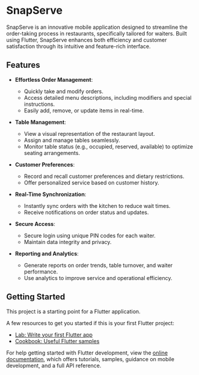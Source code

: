 # SnapServe

SnapServe is an innovative mobile application designed to streamline the order-taking process in restaurants, specifically tailored for waiters. Built using Flutter, SnapServe enhances both efficiency and customer satisfaction through its intuitive and feature-rich interface.

## Features

- **Effortless Order Management**:
  - Quickly take and modify orders.
  - Access detailed menu descriptions, including modifiers and special instructions.
  - Easily add, remove, or update items in real-time.

- **Table Management**:
  - View a visual representation of the restaurant layout.
  - Assign and manage tables seamlessly.
  - Monitor table status (e.g., occupied, reserved, available) to optimize seating arrangements.

- **Customer Preferences**:
  - Record and recall customer preferences and dietary restrictions.
  - Offer personalized service based on customer history.

- **Real-Time Synchronization**:
  - Instantly sync orders with the kitchen to reduce wait times.
  - Receive notifications on order status and updates.

- **Secure Access**:
  - Secure login using unique PIN codes for each waiter.
  - Maintain data integrity and privacy.

- **Reporting and Analytics**:
  - Generate reports on order trends, table turnover, and waiter performance.
  - Use analytics to improve service and operational efficiency.

## Getting Started

This project is a starting point for a Flutter application.

A few resources to get you started if this is your first Flutter project:

- [Lab: Write your first Flutter app](https://docs.flutter.dev/get-started/codelab)
- [Cookbook: Useful Flutter samples](https://docs.flutter.dev/cookbook)

For help getting started with Flutter development, view the
[online documentation](https://docs.flutter.dev/), which offers tutorials,
samples, guidance on mobile development, and a full API reference.

